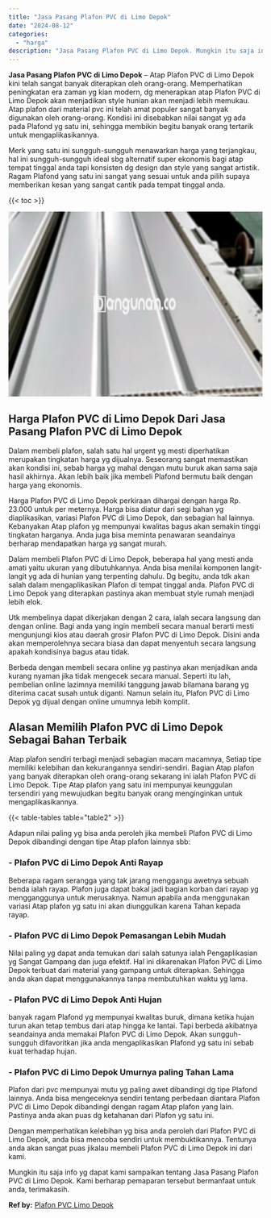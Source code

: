 ```yaml
---
title: "Jasa Pasang Plafon PVC di Limo Depok"
date: "2024-08-12"
categories: 
  - "harga"
description: "Jasa Pasang Plafon PVC di Limo Depok. Mungkin itu saja info yg dapat kami sampaikan tentang Jasa Pasang Plafon PVC di Limo Depok. Kami berharap pemaparan ter..."
---
```


**Jasa Pasang Plafon PVC di Limo Depok** – Atap Plafon PVC di Limo Depok kini telah sangat banyak diterapkan oleh orang-orang. Memperhatikan peningkatan era zaman yg kian modern, dg menerapkan atap Plafon PVC di Limo Depok akan menjadikan style hunian akan menjadi lebih memukau. Atap plafon dari material pvc ini telah amat populer sangat banyak digunakan oleh orang-orang. Kondisi ini disebabkan nilai sangat yg ada pada Plafond yg satu ini, sehingga membikin begitu banyak orang tertarik untuk mengaplikasikannya.

Merk yang satu ini sungguh-sungguh menawarkan harga yang terjangkau, hal ini sungguh-sungguh ideal sbg alternatif super ekonomis bagi atap tempat tinggal anda tapi konsisten dg design dan style yang sangat artistik. Ragam Plafond yang satu ini sangat yang sesuai untuk anda pilih supaya memberikan kesan yang sangat cantik pada tempat tinggal anda.

{{< toc >}}

![Jasa Pasang Plafon PVC di Limo Depok](/images/flafond-pvc-murah11.png)

## Harga Plafon PVC di Limo Depok Dari Jasa Pasang Plafon PVC di Limo Depok

Dalam membeli plafon, salah satu hal urgent yg mesti diperhatikan merupakan tingkatan harga yg dijualnya. Seseorang sangat memastikan akan kondisi ini, sebab harga yg mahal dengan mutu buruk akan sama saja hasil akhirnya. Akan lebih baik jika membeli Plafond bermutu baik dengan harga yang ekonomis.

Harga Plafon PVC di Limo Depok perkiraan dihargai dengan harga Rp. 23.000 untuk per meternya. Harga bisa diatur dari segi bahan yg diaplikasikan, variasi Plafon PVC di Limo Depok, dan sebagian hal lainnya. Kebanyakan Atap plafon yg mempunyai kwalitas bagus akan semakin tinggi tingkatan harganya. Anda juga bisa meminta penawaran seandainya berharap mendapatkan harga yg sangat murah.

Dalam membeli Plafon PVC di Limo Depok, beberapa hal yang mesti anda amati yaitu ukuran yang dibutuhkannya. Anda bisa menilai komponen langit-langit yg ada di hunian yang terpenting dahulu. Dg begitu, anda tdk akan salah dalam mengaplikasikan Plafon di tempat tinggal anda. Plafon PVC di Limo Depok yang diterapkan pastinya akan membuat style rumah menjadi lebih elok.

Utk membelinya dapat dikerjakan dengan 2 cara, ialah secara langsung dan dengan online. Bagi anda yang ingin membeli secara manual berarti mesti mengunjungi kios atau daerah grosir Plafon PVC di Limo Depok. Disini anda akan memperolehnya secara biasa dan dapat menyentuh secara langsung apakah kondisinya bagus atau tidak.

Berbeda dengan membeli secara online yg pastinya akan menjadikan anda kurang nyaman jika tidak mengecek secara manual. Seperti itu lah, pembelian online lazimnya memiliki tanggung jawab bilamana barang yg diterima cacat susah untuk diganti. Namun selain itu, Plafon PVC di Limo Depok yg dijual dengan online umumnya lebih komplit.

## Alasan Memilih Plafon PVC di Limo Depok Sebagai Bahan Terbaik

Atap plafon sendiri terbagi menjadi sebagian macam macamnya, Setiap tipe memiliki kelebihan dan kekurangannya sendiri-sendiri. Bagian Atap plafon yang banyak diterapkan oleh orang-orang sekarang ini ialah Plafon PVC di Limo Depok. Tipe Atap plafon yang satu ini mempunyai keunggulan tersendiri yang mewujudkan begitu banyak orang menginginkan untuk mengaplikasikannya.

{{< table-tables table="table2" >}}

Adapun nilai paling yg bisa anda peroleh jika membeli Plafon PVC di Limo Depok dibandingi dengan tipe Atap plafon lainnya sbb:

### \- Plafon PVC di Limo Depok Anti Rayap

Beberapa ragam serangga yang tak jarang menggangu awetnya sebuah benda ialah rayap. Plafon juga dapat bakal jadi bagian korban dari rayap yg mengganggunya untuk merusaknya. Namun apabila anda menggunakan variasi Atap plafon yg satu ini akan diunggulkan karena Tahan kepada rayap.

### \- Plafon PVC di Limo Depok Pemasangan Lebih Mudah

Nilai paling yg dapat anda temukan dari salah satunya ialah Pengaplikasian yg Sangat Gampang dan juga efektif. Hal ini dikarenakan Plafon PVC di Limo Depok terbuat dari material yang gampang untuk diterapkan. Sehingga anda akan dapat menggunakannya tanpa membutuhkan waktu yg lama.

### \- Plafon PVC di Limo Depok Anti Hujan

banyak ragam Plafond yg mempunyai kwalitas buruk, dimana ketika hujan turun akan tetap tembus dari atap hingga ke lantai. Tapi berbeda akibatnya seandainya anda memakai Plafon PVC di Limo Depok. Akan sungguh-sungguh difavoritkan jika anda mengaplikasikan Plafond yg satu ini sebab kuat terhadap hujan.

### \- Plafon PVC di Limo Depok Umurnya paling Tahan Lama

Plafon dari pvc mempunyai mutu yg paling awet dibandingi dg tipe Plafond lainnya. Anda bisa mengeceknya sendiri tentang perbedaan diantara Plafon PVC di Limo Depok dibandingi dengan ragam Atap plafon yang lain. Pastinya anda akan puas dg ketahanan dari Plafon yg satu ini.

Dengan memperhatikan kelebihan yg bisa anda peroleh dari Plafon PVC di Limo Depok, anda bisa mencoba sendiri untuk membuktikannya. Tentunya anda akan sangat puas jikalau membeli Plafon PVC di Limo Depok ini dari kami.

Mungkin itu saja info yg dapat kami sampaikan tentang Jasa Pasang Plafon PVC di Limo Depok. Kami berharap pemaparan tersebut bermanfaat untuk anda, terimakasih.

**Ref by:** [Plafon PVC Limo Depok](https://id.wikipedia.org/wiki/Plafon)
